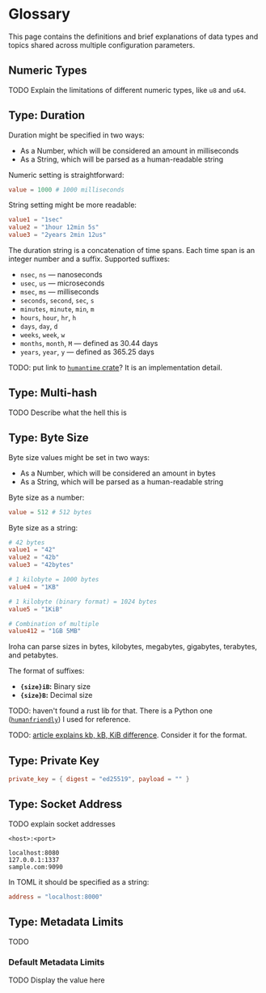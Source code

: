 # Glossary

This page contains the definitions and brief explanations of data types and topics shared across
multiple configuration parameters.

## Numeric Types

TODO Explain the limitations of different numeric types, like `u8` and `u64`.

## Type: Duration

Duration might be specified in two ways:

- As a Number, which will be considered an amount in milliseconds
- As a String, which will be parsed as a human-readable string

Numeric setting is straightforward:

```toml
value = 1000 # 1000 milliseconds
```

String setting might be more readable:

```toml
value1 = "1sec"
value2 = "1hour 12min 5s"
value3 = "2years 2min 12us"
```

The duration string is a concatenation of time spans. Each time span is an
integer number and a suffix. Supported suffixes:

- `nsec`, `ns` &mdash; nanoseconds
- `usec`, `us` &mdash; microseconds
- `msec`, `ms` &mdash; milliseconds
- `seconds`, `second`, `sec`, `s`
- `minutes`, `minute`, `min`, `m`
- `hours`, `hour`, `hr`, `h`
- `days`, `day`, `d`
- `weeks`, `week`, `w`
- `months`, `month`, `M` &mdash; defined as $30.44$ days
- `years`, `year`, `y` &mdash; defined as $365.25$ days

TODO: put link to
[`humantime` crate](https://docs.rs/humantime/latest/humantime/fn.parse_duration.html)?
It is an implementation detail.

## Type: Multi-hash

TODO Describe what the hell this is

## Type: Byte Size

Byte size values might be set in two ways:

- As a Number, which will be considered an amount in bytes
- As a String, which will be parsed as a human-readable string

Byte size as a number:

```toml
value = 512 # 512 bytes
```

Byte size as a string:

```toml
# 42 bytes
value1 = "42"
value2 = "42b"
value3 = "42bytes"

# 1 kilobyte = 1000 bytes
value4 = "1KB"

# 1 kilobyte (binary format) = 1024 bytes
value5 = "1KiB"

# Combination of multiple
value412 = "1GB 5MB"
```

Iroha can parse sizes in bytes, kilobytes, megabytes, gigabytes, terabytes,
and petabytes.

The format of suffixes:

- **`{size}iB`:** Binary size
- **`{size}B`:** Decimal size

TODO: haven't found a rust lib for that. There is a Python one
([`humanfriendly`](https://humanfriendly.readthedocs.io/en/latest/api.html?highlight=parse_size#humanfriendly.parse_size))
I used for reference.

TODO: [article explains kb, kB, KiB difference](https://web.archive.org/web/20150324153922/https://pacoup.com/2009/05/26/kb-kb-kib-whats-up-with-that/).
Consider it for the format.

## Type: Private Key

```toml
private_key = { digest = "ed25519", payload = "" }
```

## Type: Socket Address

TODO explain socket addresses

```
<host>:<port>
```

```
localhost:8080
127.0.0.1:1337
sample.com:9090
```

In TOML it should be specified as a string:

```toml
address = "localhost:8000"
```

## Type: Metadata Limits

TODO

### Default Metadata Limits

TODO Display the value here
